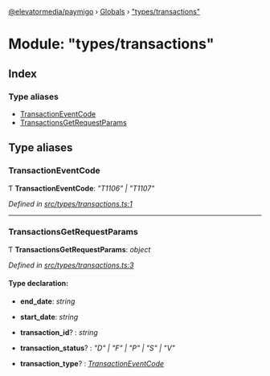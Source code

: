 [@elevatormedia/paymigo](../README.md) › [Globals](../globals.md) › ["types/transactions"](_types_transactions_.md)

# Module: "types/transactions"

## Index

### Type aliases

-   [TransactionEventCode](_types_transactions_.md#transactioneventcode)
-   [TransactionsGetRequestParams](_types_transactions_.md#transactionsgetrequestparams)

## Type aliases

### TransactionEventCode

Ƭ **TransactionEventCode**: _"T1106" | "T1107"_

_Defined in [src/types/transactions.ts:1](https://github.com/ELEVATORmedia/paymigo/blob/846a5f9/src/types/transactions.ts#L1)_

---

### TransactionsGetRequestParams

Ƭ **TransactionsGetRequestParams**: _object_

_Defined in [src/types/transactions.ts:3](https://github.com/ELEVATORmedia/paymigo/blob/846a5f9/src/types/transactions.ts#L3)_

#### Type declaration:

-   **end_date**: _string_

-   **start_date**: _string_

-   **transaction_id**? : _string_

-   **transaction_status**? : _"D" | "F" | "P" | "S" | "V"_

-   **transaction_type**? : _[TransactionEventCode](_types_transactions_.md#transactioneventcode)_
